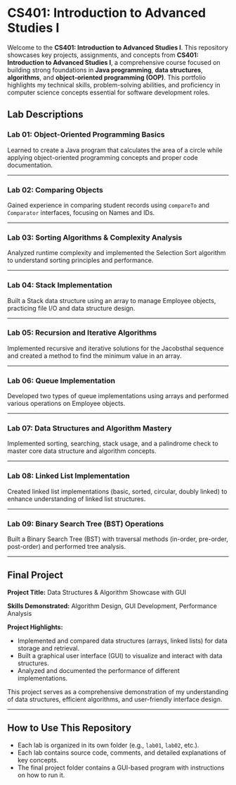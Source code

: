 # CS401: Introduction to Advanced Studies I

Welcome to the **CS401: Introduction to Advanced Studies I**. This repository showcases key projects, assignments, and concepts from **CS401: Introduction to Advanced Studies I**, a comprehensive course focused on building strong foundations in **Java programming**, **data structures**, **algorithms**, and **object-oriented programming (OOP)**. This portfolio highlights my technical skills, problem-solving abilities, and proficiency in computer science concepts essential for software development roles.

## **Lab Descriptions**

### **Lab 01: Object-Oriented Programming Basics**

Learned to create a Java program that calculates the area of a circle while applying object-oriented programming concepts and proper code documentation.

---

### **Lab 02: Comparing Objects**

Gained experience in comparing student records using `compareTo` and `Comparator` interfaces, focusing on Names and IDs.

---

### **Lab 03: Sorting Algorithms & Complexity Analysis**

Analyzed runtime complexity and implemented the Selection Sort algorithm to understand sorting principles and performance.

---

### **Lab 04: Stack Implementation**

Built a Stack data structure using an array to manage Employee objects, practicing file I/O and data structure design.

---

### **Lab 05: Recursion and Iterative Algorithms**

Implemented recursive and iterative solutions for the Jacobsthal sequence and created a method to find the minimum value in an array.

---

### **Lab 06: Queue Implementation**

Developed two types of queue implementations using arrays and performed various operations on Employee objects.

---

### **Lab 07: Data Structures and Algorithm Mastery**

Implemented sorting, searching, stack usage, and a palindrome check to master core data structure and algorithm concepts.

---

### **Lab 08: Linked List Implementation**

Created linked list implementations (basic, sorted, circular, doubly linked) to enhance understanding of linked list structures.

---

### **Lab 09: Binary Search Tree (BST) Operations**

Built a Binary Search Tree (BST) with traversal methods (in-order, pre-order, post-order) and performed tree analysis.

---

## **Final Project**

**Project Title:** Data Structures & Algorithm Showcase with GUI

**Skills Demonstrated:** Algorithm Design, GUI Development, Performance Analysis

**Project Highlights:**
- Implemented and compared data structures (arrays, linked lists) for data storage and retrieval.
- Built a graphical user interface (GUI) to visualize and interact with data structures.
- Analyzed and documented the performance of different implementations.

This project serves as a comprehensive demonstration of my understanding of data structures, efficient algorithms, and user-friendly interface design.

---

## **How to Use This Repository**
- Each lab is organized in its own folder (e.g., `lab01`, `lab02`, etc.).
- Each lab contains source code, comments, and detailed explanations of key concepts.
- The final project folder contains a GUI-based program with instructions on how to run it.
